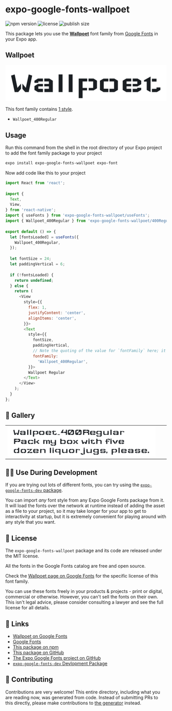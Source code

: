 # expo-google-fonts-wallpoet

![npm version](https://flat.badgen.net/npm/v/expo-google-fonts-wallpoet)
![license](https://flat.badgen.net/github/license/expo/google-fonts)
![publish size](https://flat.badgen.net/packagephobia/install/expo-google-fonts-wallpoet)

This package lets you use the [**Wallpoet**](https://fonts.google.com/specimen/Wallpoet) font family from [Google Fonts](https://fonts.google.com/) in your Expo app.

## Wallpoet

![Wallpoet](./font-family.png)

This font family contains [1 style](#-gallery).

- `Wallpoet_400Regular`

## Usage

Run this command from the shell in the root directory of your Expo project to add the font family package to your project
```sh
expo install expo-google-fonts-wallpoet expo-font
```

Now add code like this to your project
```js
import React from 'react';

import {
  Text,
  View,
} from 'react-native';
import { useFonts } from 'expo-google-fonts-wallpoet/useFonts';
import { Wallpoet_400Regular } from 'expo-google-fonts-wallpoet/400Regular';

export default () => {
  let [fontsLoaded] = useFonts({
    Wallpoet_400Regular,
  });

  let fontSize = 24;
  let paddingVertical = 6;

  if (!fontsLoaded) {
    return undefined;
  } else {
    return (
      <View
        style={{
          flex: 1,
          justifyContent: 'center',
          alignItems: 'center',
        }}>
        <Text
          style={{
            fontSize,
            paddingVertical,
            // Note the quoting of the value for `fontFamily` here; it expects a string!
            fontFamily:
              'Wallpoet_400Regular',
          }}>
          Wallpoet Regular
        </Text>
      </View>
    );
  }
};

```

## 🔡 Gallery


||||
|-|-|-|
|![Wallpoet_400Regular](.//400Regular/Wallpoet_400Regular.ttf.png)||||


## 👩‍💻 Use During Development

If you are trying out lots of different fonts, you can try using the [`expo-google-fonts-dev` package](https://github.com/freeboub/google-fonts/tree/master/font-packages/dev#readme).

You can import *any* font style from any Expo Google Fonts package from it. It will load the fonts
over the network at runtime instead of adding the asset as a file to your project, so it may take longer
for your app to get to interactivity at startup, but it is extremely convenient
for playing around with any style that you want.

## 📖 License

The `expo-google-fonts-wallpoet` package and its code are released under the MIT license.

All the fonts in the Google Fonts catalog are free and open source.

Check the [Wallpoet page on Google Fonts](https://fonts.google.com/specimen/Wallpoet) for the specific license of this font family.

You can use these fonts freely in your products & projects - print or digital, commercial or otherwise. However, you can't sell the fonts on their own. This isn't legal advice, please consider consulting a lawyer and see the full license for all details.

## 🔗 Links

- [Wallpoet on Google Fonts](https://fonts.google.com/specimen/Wallpoet)
- [Google Fonts](https://fonts.google.com/)
- [This package on npm](https://www.npmjs.com/package/expo-google-fonts-wallpoet)
- [This package on GitHub](https://github.com/freeboub/google-fonts/tree/master/font-packages/wallpoet)
- [The Expo Google Fonts project on GitHub](https://github.com/freeboub/google-fonts)
- [`expo-google-fonts-dev` Devlopment Package](https://github.com/freeboub/google-fonts/tree/master/font-packages/dev)

## 🤝 Contributing

Contributions are very welcome! This entire directory, including what you are reading now, was generated from code. Instead of submitting PRs to this directly, please make contributions to [the generator](https://github.com/freeboub/google-fonts/tree/master/packages/generator) instead.
